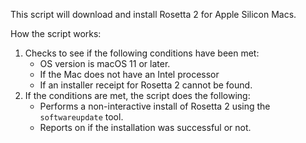 This script will download and install Rosetta 2 for Apple Silicon Macs.

How the script works:

1. Checks to see if the following conditions have been met:
	* OS version is macOS 11 or later.
	* If the Mac does not have an Intel processor
	* If an installer receipt for Rosetta 2 cannot be found.
3. 	If the conditions are met, the script does the following:
 	* Performs a non-interactive install of Rosetta 2 using the `softwareupdate` tool.
 	* Reports on if the installation was successful or not. 